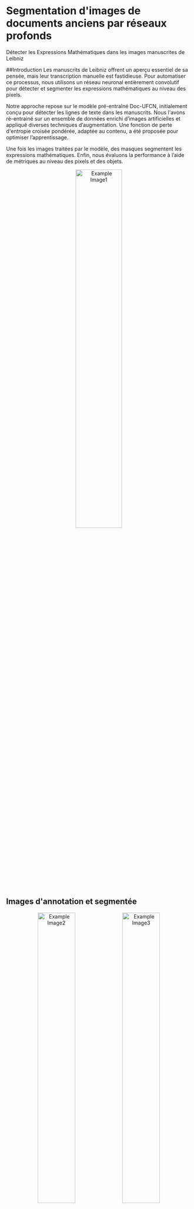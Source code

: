 # Segmentation d'images de documents anciens par réseaux profonds
Détecter les Expressions Mathématiques dans les images manuscrites de Leibniz

##Introduction
Les manuscrits de Leibniz offrent un aperçu essentiel de sa pensée, mais leur transcription manuelle est fastidieuse. Pour automatiser ce processus, nous utilisons un réseau neuronal entièrement convolutif pour détecter et segmenter les expressions mathématiques au niveau des pixels.  

Notre approche repose sur le modèle pré-entraîné Doc-UFCN, initialement conçu pour détecter les lignes de texte dans les manuscrits. Nous l'avons ré-entrainé sur un ensemble de données enrichi d’images artificielles et appliqué diverses techniques d’augmentation. Une fonction de perte d'entropie croisée pondérée, adaptée au contenu, a été proposée pour optimiser l’apprentissage.  

Une fois les images traitées par le modèle, des masques segmentent les expressions mathématiques. Enfin, nous évaluons la performance à l’aide de métriques au niveau des pixels et des objets.


<p align="center">
  <img src="images_demo/img_LH_35_14_2_20v.jpg" alt="Example Image1" width="50%">
</p>




## Images d'annotation et segmentée

<p align="center">
  <img src="images_demo/img_LH_35_14_2_20v_processed.png" alt="Example Image2" width="45%"/>
  <img src="images_demo/img_LH_35_14_2_20v_combined.jpg" alt="Example Image3" width="45%"/>
</p>



##Image artificielle
![Example Image4](images_demo/synthetic_index14open.png)



# Structure de dossier
##Dossier "OriginalImage":
- 33 images originales.
##Dossier "AnnotedImage":
- 58 images coupées en deux et dont la zone d'informations sur l'image blanche a été supprimée.
- 58 fichiers sous format de json exportés dans l'interface XAnylabeling.
- Résultats de l'analyse du rapport de pixels pour différentes catégories de chaque sous-ensemble de données. Résultats de l'analyse du rapport de pixels pour différentes catégories dans chaque image. Nombre d'annotations de différentes catégories dans chaque image.

##Dossier "Preprocess":
###pixelMetricsAnnotation.py: Creation les masques, Division des sous ensemble de données, l'analyse des données, Visualisation des binarisation des donnees.
- readImageMask(image_folder):générer des masques d'annotation précis à partir d'images et de leurs fichiers d'annotation associés. Les masques sortis sont dans le dossier "Preprocess/Labelmap"
- countannotation(image_folder): compter le nombre d'annotation des images
- analyze(image_folder,labelmap_folder): analyser la proportion des differentes categories dans toutes les images
- split_dataset(image_folder,labelmap_folder,data_folder,background_folder): repartir les images aux trois sous ensemble de donnees et creer les images d'arrieres-plan et analyser chaque ensemble de donnees.
- binarisation_show(images): Presenter differents resultats des images sous deux methodes de binarisation. 
###tool.py: Decoupage image en deux images, Suppression de zone blanche d'image, Visualisation l'element d'annotation, Visualisation des figures pendant validation, Creation des images d'arrieres-plan.
- watch_annotations('../AnnotedImage'): Visualisation element d'expression mathematique dont sa taille est minimum.
- combine_loss_figure: Visualisation des resultats exportes pendant validation. 
- get_background('../AnnotedImage', './Background'): Creation les images d'arrieres-plan pour creation des images synthetiques.
- remove_Bottom_image_folder: Suppression des zones blanches dans le bas d'image
- split_image_vertically_folder: Decoupage l'image aux deux selon sa moitie de largeur.
###Changename: Nomination des images apres decoupage



# Utilisation

## Configuration.ini
1. Configuration des parametres dans le fichier "configuration.ini"
	###[General] : Paramètres généraux de l'expérience	
	- num_workers : Définit le nombre de threads utilisés pour charger les données.
	- experiment_name : Nom de l'expérience (exp par exemple).
	- steps : Décrit l'étape actuelle du processus（'train,prediction,evaluation')
	- classes_names : Liste des classes à segmenter : texte, figure, math, et background (arrière-plan).
	- 	class_X_color : Couleurs associées à chaque classe. Les couleurs sont en format RGB :
	- 	class_0_color = 0,0,255 : Le texte sera représenté en bleu.
	- 	class_1_color = 0,255,0 : Les figures en vert.
	- 	class_2_color = 255,0,0 : Les mathématiques en rouge.
	- 	class_3_color = 128,128,128 : L'arrière-plan en gris.
	- 	start_ratio et end_ratio : Définissent les ratios des images reelles au debut et a la fin du cycle d'entrainement pour la strategie d'echantillonnage dynamique pendant l'entraînement. (0-1)
	- 	img_size : Taille des images decoupage pour l'entrainement et la prediction.
	- 	no_of_epochs : Nombre d'époques d'entraînement
	- 	batch_size : Taille du lot d'entraînement à utiliser.
	- 	desired_batchsize : Taille de lot simule pour la strategie d'accumulation de gradient.
	- 	bin size : Taille des sous-intervalles pour la strategie de regroupement du seau
	- 	learning_rate : Taux d'apprentissage initial du modèle .
	- 	min_cc : Taille minimale des composants connectés, utilisée pour filtrer de petites régions dans les résultats de prediction.
	- 	save_image : Dossier où seront enregistrées les images générées après traitement (test).
	- 	use_amp : Utilisation ou non de la précision mixte pour accélérer les calculs avec moins de mémoire.
	- 	loss : Type de fonction de perte à utiliser pour l’entraînement (si le modèle d'entraînement est interrompu et doit continuer l'entraînement au point d'interruption, utilisez "best", si le modèle pré-entraîné est utilisé pour affiner (fine-tuning) différentes tâches, utilisez " initial").
	- 	same_classes : Indique si les classes doivent être considérées comme égales (utilisez "True" si la formation du modèle est interrompue et que la formation doit être poursuivie là où elle s'est arrêtée. Si le modèle pré-entraîné est utilisé pour affiner différentes tâches, le les classes requises pour les tâches sont les mêmes, utilisez "True". Si le modèle pré-entraîné est affiné sur différentes tâches et que les catégories requises pour les tâches sont différentes,utilisez "False").
	- 	generated_images : Indique si on genere les images synthetiques pendant l'entrainement.
	###[Paths] : Chemins des dossiers de résultats
	- model_path : Chemin vers le fichier de modèle pré-entraîné à utiliser pour l'entrainement et la prédiction (.pth).
	- 	prediction_path : Chemin où les prédictions du modèle seront sauvegardées (prediction).
	- 	evaluation_path : Dossier pour les résultats d'évaluation (evaluation).
	- 	tb_path : Dossier pour stocker les logs de TensorBoard (events).
	- 	log_path : Chemin pour stocker les fichiers journaux (logs).
	- 	bgrdir : Chemin vers le dossier des images d'arrière-plan (background).
	###[DataPaths] : Chemins vers les données d'entraînement, de validation et de test
	- train_image : Chemin vers les images d'entraînement.
	- 	train_mask : Chemin vers les masques de segmentation des images d'entraînement.
	- 	train_json : Chemin vers les fichiers JSON contenant les annotations des images d'entraînement.
	- 	val_image : Chemin vers les images de validation.
	- 	val_mask : Chemin vers les masques de validation.
	- 	val_json : Chemin vers les fichiers JSON des images de validation.
	- 	test_image : Chemin vers les images de test.
	- 	test_json : Chemin vers les fichiers JSON des annotations de test.



#Exemple:
###[General] : Paramètres généraux de l'expérience	
	- num_workers : 0(Facultatif).
	- experiment_name : exp (Facultatif).
	- steps : train
	- classes_names : texte, figure, math, et background (arrière-plan).
	- 	class_0_color = 0,0,255 : Le texte sera représenté en bleu.(Correspondant a la couleur de texte dans le masque)
	- 	class_1_color = 0,255,0 : Les figures en vert.(Correspondant a la couleur de figure dans le masque)
	- 	class_2_color = 255,0,0 : Les mathématiques en rouge.(Correspondant a la couleur de math dans le masque)
	- 	class_3_color = 128,128,128 : L'arrière-plan en gris.(Correspondant a la couleur de l'arriere-plan dans le masque)
	- 	start_ratio et end_ratio : 0.5,0.5(Facultatif)
	- 	img_size : 768(Facultatif)
	- 	no_of_epochs : 350(Facultatif)
	- 	batch_size : 2(Facultatif)
	- 	desired_batchsize : 8(Facultatif)
	- 	bin size : 20(Facultatif)
	- 	learning_rate : 1e-2(Facultatif)
	- 	min_cc : 2400(Facultatif)
	- 	save_image : test
	- 	use_amp : false(Facultatif)
	- 	loss : initial(fine-tuning)/ best(resume).
	- 	same_classes : false
	- 	generated_images : true
	###[Paths] : Chemins des dossiers de résultats
	- model_path : /generic-historical-line/modele_meilleur.pth(Facultatif)
	- 	prediction_path : prediction(Facultatif)
	- 	evaluation_path : evaluation(Facultatif)
	- 	tb_path :events(Facultatif)
	- 	log_path : ./logs(Facultatif)
	- 	bgrdir : ./background(Facultatif)
	###[DataPaths] : Chemins vers les données d'entraînement, de validation et de test
	- train_image :  ./Data/training/train/images
	- 	train_mask : /Data/training/train/labels
	- 	train_json : ./Data/training/train/labels_json
	- 	val_image :  ./Data/training/val/images
	- 	val_mask : ./Data/training/val/labels
	- 	val_json : ./Data/training/val/labels_json
	- 	test_image :  ./Data/training/test/images
	- 	test_json : ./Data/training/test/labels_json


####python ./main.py


##Dossier "logs/exp(nom d'experience)/":
- exp.json: Enregistrer les paramètres utilisés dans le fichier configuration.ini
- generic-historical-line: Stocker le modele meilleur et modele dernier pendant l'entrainement.
- Images_in_valid: Enregistrer les images exportees dans le premier lot dans l'etape validation.
- events: Enregistrer le journal d'experience au fichier pour visualiser dans tensorboard.
- norm_parms: Valeurs pour normalisation dans l'entrainement

##Dossier "logs/exp(nom d'experience)/prediction/test/training/":
- Images segmentées et ses masques sorties apres la prédiction.
- Objets segmentes 
- Images coupees segmentées et ses masques sorties apres la prédiction.


##Dossier "logs/exp(nom d'experience)/evaluation/test/":
- training_results.jon: Enregistrer les resultats des metriques sur niveau du pixel et niveau d'objet de differentes categories dans l'ensemble de test.
- confusion_matrix__object_combinedgray: Matrice de confusion au niveau d'objet calculée à partir de pixels gris contenant « Texte, Figure, Math »
- confusion_matrix__object_gray:Matrice de confusion au niveau d'objet calculée à partir de pixels gris contenant « Texte, Figure, MathStandard,MathStructuree, TexteMath,Mathbarree »
- confusion_matrix_pixel_combined:Matrice de confusion au niveau du pixel contenant « Texte, Figure, Math »
- math_pixel_metrics: Metriques sur niveau du pixel de cette categorie.
- Precision_math_total,Recall_math_total,F-score_math_total,Precision-recall_math_total(gray):Metriques sur niveau d'objet de cette categorie.




## Resultats des indicateurs aux deux niveaux pour le modele meilleur
<p align="center">
  <img src="images_demo/Metriques.png" alt="Example Image2" width="100%"/>
</p>


## Rapport de stage
Si vous voulez savoir plus de details, Vous pouvez consulter le [rapport de stage ici](https://drive.google.com/file/d/1Yyos3R1O3P42BNH5Mgtp7LMdvXcAaFkp/view?usp=sharing).

## Resultats
Vous pouvez voir [les resultats de test ici](https://drive.google.com/drive/folders/1ioDa4tyGEb3EsdZM9PzOxEgL4mLQGNFr?usp=sharing).

## Modele
Vous pouvez obtenir[le modele fine-tuned et modele original ici](https://drive.google.com/drive/folders/1-bWrAtEtV2AXMNg3sQ9HscfmWkDVBU7I?usp=sharing).




